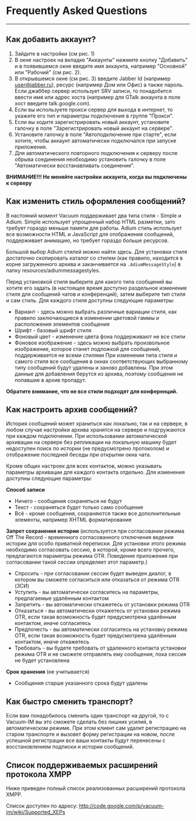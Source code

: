 # Frequently Asked Questions #




---


## Как добавить аккаунт? ##

  1. Зайдите в настройки (см рис. 1)
  1. В окне настроек на вкладке "Аккаунты" нажмите кнопку "Добавить" и в появившемся окне введите имя аккаунта, например "Основной" или "Рабочий" (см рис. 2).
  1. В открывшемся окне (см рис. 3) введите Jabber Id (например user@jabber.ru), ресурс (например Дом или Офис) а также пароль. Если джаббер сервер использует SRV записи, то понадобится ввести имя или адрес хоста (например для GTalk аккаунта в поле хост введите talk.google.com).
  1. Если вы используете прокси сервер для выхода в интернет, то укажите его тип и параметры подключения в группе "Прокси".
  1. Если вы ходите зарегистрировать новый аккаунт, установите галочку в поле "Зарегистрировать новый аккаунт на сервере".
  1. Установите галочку в поле "Автоподключение при старте", если хотите, чтобы аккаунт автоматически подключался при запуске приложения.
  1. Для автоматического повторного подключения к серверу после обрыва соединения необходимо установить галочку в поле "Автоматически восстанавливать соединение".

**ВНИМАНИЕ!!! Не меняйте настройки аккаунта, когда вы подключены к серверу**


## Как изменить стиль оформления сообщений? ##

В настояний момент Vacuum поддерживает два типа стиля - Simple и Adium. Simple использует упрощенный набор HTML разметки, зато требует гораздо меньше памяти для работы. Adium стиль использует все возможности HTML и JavaSсript для отображения сообщений, поддерживает анимацию, но требует гораздо больше ресурсов.

Большой выбор Adium стилей можно найти здесь. Для установки стиля достаточно скопировать каталог со стилем (как правило, находится в корне загруженного архива и заканчивается на `.AdiumMessageStyle`) в папку resources/adiummessagestyles.

Перед установкой стиля выберите для какого типа сообщений вы хотите его задать (в настоящее время доступно раздельное изменение стиля для сообщений чатов и конференций), затем выберите тип стиля и сам стиль.  Для каждого стиля доступны следующие параметры:
  * Вариант - здесь можно выбрать различные вариации стиля, как правило заключающиеся в изменении цветовой гаммы и расположения элементов сообщения
  * Шрифт - базовый шрифт стиля
  * Фоновый цвет - изменение цвета фона поддерживают не все стили
  * Фоновое изображение - здесь можно выбрать произвольное изображение, которое станет подложкой для сообщений, поддерживается не всеми стилями
При изменении типа стиля и самого стиля все сообщения в окнах соответствующих выбранному типу сообщений будут удалены и заново добавлены. При этом данные для добавления берутся из архива, поэтому сообщения не попавшие в архив пропадут.

**Обратите внимание, что не все стили подходят для конференций.**


## Как настроить архив сообщений? ##

История сообщений может храниться как локально, так и на сервере, в любом случае настройки архива хранятся на сервере и подгружаются при каждом подключении. При использовании автоматической архивации на сервере без репликации на локальную машину будет недоступен поиск по истории (не предусмотрено протоколом) и отображение последней беседы при открытии окна чата.

Кроме общих настроек для всех контактов, можно указывать параметры архивации для каждого контакта отдельно. Для изменения доступны следующие параметры:

**Способ записи**

  * Ничего - сообщения сохраняться не будут
  * Текст - сохраняться будет только само сообщение
  * Всё - кроме сообщения, сохраняются также все дополнительные элементы, например XHTML форматирование

**Запрет сохранения истории** (используется при согласовании режима Off The Record - временного согласованного отключения ведения истории для особо приватной переписки. Для установки этого режима необходимо согласовать сессию, в которой, кроме всего прочего, предлагаются параметры режима OTR. Поведение приложения при согласовании такой сессии определяет этот параметр.)
  * Спросить - при согласовании сессии будет выведен диалог, в котором вы сможете согласиться или отказаться от режима OTR (ЗСИ)
  * Уступить - вы автоматически согласитесь на параметры, предлагаемые удалённым контактом
  * Запретить - вы автоматически откажетесь от установки режима OTR
  * Отказаться - вы автоматически откажетесь от установки режима OTR, если такая возможность будет предусмотрена удалённым контактом, иначе согласитесь
  * Предпочесть - вы автоматически согласитесь на установку режима OTR, если такая возможность будет предусмотрена удалённым контактом, иначе откажетесь
  * Требовать - вы будете требовать от удаленного контакта установки режима OTR и не сможете отправлять ему сообщения, пока сессия не будет установлена

**Срок хранения** (не учитывается)

  * Сообщения старше указанного срока будут удалены


## Как быстро сменить транспорт? ##

Если вам понадобилось сменить один транспорт на другой, то с Vacuum-IM вы это сможете сделать без лишних усилий, в автоматическом режиме. При этом клиент сам удалит регистрацию на старом транспорте и вызовет форму регистрации на новом, после успешной регистрации все ваши контакты будут перенесены с восстановлением подписки и истории сообщений.


## Список поддерживаемых расширений протокола XMPP ##

Ниже приведен полный список реализованных расширений протокола XMPP.

Список доступен по адресу: http://code.google.com/p/vacuum-im/wiki/Supported_XEPs